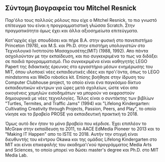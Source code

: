 ## Σύντομη βιογραφεία του Mitchel Resnick

Παρ'όλο τους πολλούς ρόλους που είχε ο Mitchel Resnick, το πιο γνωστό επίτευγμα του είναι η προγραμματιστική γλώσσα Scratch. Στην πραγματικότητα όμως έχει και άλλα αξιοσημείωτα επιτεύγματα.

Κατ'αρχάς είχε σπουδάσει και πήρε B.A. στην φυσική στο πανεπιστήμιο Princeton (1978), και M.S. και Ph.D. στην επιστήμη υπολογιστών στο Τεχνολογικό Ινστιτούτο Μασαχουσέτης(MIT) (1988, 1992). Απο πάντα ασχολούνταν με την εκπαίδευση, και πιο συγκεκριμένα το πως να διδάξει σε παιδιά προγραμματισμό. Πιο συγκεκριμένα είναι καθηγητής LEGO Papert της διδακτικής έρευνας στο εργαστήριο μέσων ενημέρωσης του MIT, όπου υλοποιεί νέες εκπαιδευτικές ιδέες και προ'ι'όντα, όπως το LEGO mindstorms και WeDo robotics kit. Επίσης βοήθησε στην ίδρυση του Computer Clubhouse project, το οποίο είναι ένα παγκόσμιο δίκτυο εκπαιδευτικών κέντρων για ώρες μετά σχολείων, ώστε νέοι απο οικογένεις χαμηλών εισοδημάτων να μπορούν να εκφραστούν δημιουργικά με νέες τεχνολογίες. Τέλος είναι ο συντάκτης των βιβλίων "Turtles, Termites, and Traffic Jams" (1994) και "Lifelong Kindergarten: Cultivating Creativity through Projects, Passion, Peers, and Play", το οποίο νίκησε και το βραβείο PROSE για εκπαιδευτική πρακτική το 2018.

Όμως αυτό δεν ήταν το μόνο βραβείο που κέρδισε. Έχει επιπλέον το McGraw στην εκπαίδευση το 2011, το AACE EdMedia Pioneer το 2013 και το "Making IT Happen" απο το ISTE το 2018. Αυτήν την στιγμή είναι διευθυντής του κέντρου Okawa και της ομάδας Lifelong Kindergarten στο MIT και είναι επικεφαλής του ακαδημα'ι'κού προγράμματος Media Arts and Sciences, το οποίο μπορεί να δώσει master's degree και Ph.D. στο MIT Media Lab.
